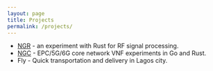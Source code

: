 ```yaml
---
layout: page
title: Projects
permalink: /projects/
---
```



- [NGR](https://github.com/eshikafe/ngr) - an experiment with Rust for RF signal processing.
- [NGC](https://github.com/eshikafe/ngc) - EPC/5G/6G core network VNF experiments in Go and Rust.
- Fly - Quick transportation and delivery in Lagos city.
